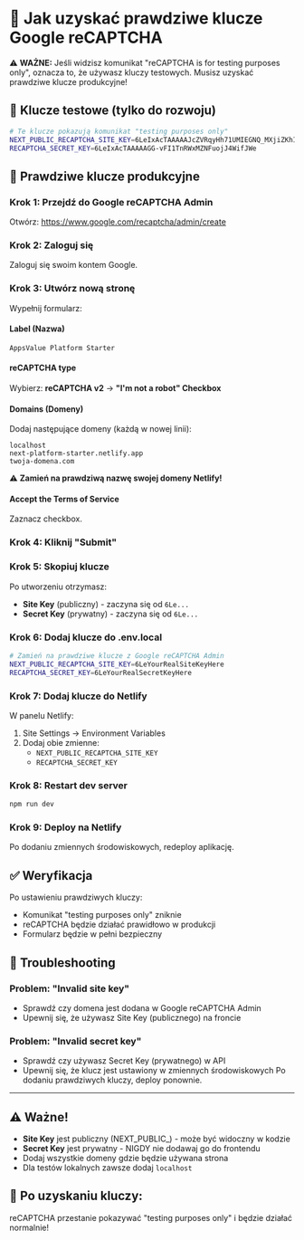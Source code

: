 # 🔐 Jak uzyskać prawdziwe klucze Google reCAPTCHA

⚠️ **WAŻNE:** Jeśli widzisz komunikat "reCAPTCHA is for testing purposes only", oznacza to, że używasz kluczy testowych. Musisz uzyskać prawdziwe klucze produkcyjne!

## 🧪 Klucze testowe (tylko do rozwoju)
```bash
# Te klucze pokazują komunikat "testing purposes only"
NEXT_PUBLIC_RECAPTCHA_SITE_KEY=6LeIxAcTAAAAAJcZVRqyHh71UMIEGNQ_MXjiZKhI
RECAPTCHA_SECRET_KEY=6LeIxAcTAAAAAGG-vFI1TnRWxMZNFuojJ4WifJWe
```

## 🚀 Prawdziwe klucze produkcyjne

### Krok 1: Przejdź do Google reCAPTCHA Admin
Otwórz: https://www.google.com/recaptcha/admin/create

### Krok 2: Zaloguj się
Zaloguj się swoim kontem Google.

### Krok 3: Utwórz nową stronę
Wypełnij formularz:

#### Label (Nazwa)
```
AppsValue Platform Starter
```

#### reCAPTCHA type
Wybierz: **reCAPTCHA v2** → **"I'm not a robot" Checkbox**

#### Domains (Domeny)
Dodaj następujące domeny (każdą w nowej linii):
```
localhost
next-platform-starter.netlify.app
twoja-domena.com
```
⚠️ **Zamień na prawdziwą nazwę swojej domeny Netlify!**

#### Accept the Terms of Service
Zaznacz checkbox.

### Krok 4: Kliknij "Submit"

### Krok 5: Skopiuj klucze
Po utworzeniu otrzymasz:
- **Site Key** (publiczny) - zaczyna się od `6Le...`
- **Secret Key** (prywatny) - zaczyna się od `6Le...`

### Krok 6: Dodaj klucze do .env.local
```bash
# Zamień na prawdziwe klucze z Google reCAPTCHA Admin
NEXT_PUBLIC_RECAPTCHA_SITE_KEY=6LeYourRealSiteKeyHere
RECAPTCHA_SECRET_KEY=6LeYourRealSecretKeyHere
```

### Krok 7: Dodaj klucze do Netlify
W panelu Netlify:
1. Site Settings → Environment Variables
2. Dodaj obie zmienne:
   - `NEXT_PUBLIC_RECAPTCHA_SITE_KEY`
   - `RECAPTCHA_SECRET_KEY`

### Krok 8: Restart dev server
```bash
npm run dev
```

### Krok 9: Deploy na Netlify
Po dodaniu zmiennych środowiskowych, redeploy aplikację.

## ✅ Weryfikacja
Po ustawieniu prawdziwych kluczy:
- Komunikat "testing purposes only" zniknie
- reCAPTCHA będzie działać prawidłowo w produkcji
- Formularz będzie w pełni bezpieczny

## 🔧 Troubleshooting

### Problem: "Invalid site key"
- Sprawdź czy domena jest dodana w Google reCAPTCHA Admin
- Upewnij się, że używasz Site Key (publicznego) na froncie

### Problem: "Invalid secret key"  
- Sprawdź czy używasz Secret Key (prywatnego) w API
- Upewnij się, że klucz jest ustawiony w zmiennych środowiskowych
Po dodaniu prawdziwych kluczy, deploy ponownie.

---

## ⚠️ Ważne!
- **Site Key** jest publiczny (NEXT_PUBLIC_) - może być widoczny w kodzie
- **Secret Key** jest prywatny - NIGDY nie dodawaj go do frontendu
- Dodaj wszystkie domeny gdzie będzie używana strona
- Dla testów lokalnych zawsze dodaj `localhost`

## 🎯 Po uzyskaniu kluczy:
reCAPTCHA przestanie pokazywać "testing purposes only" i będzie działać normalnie!
